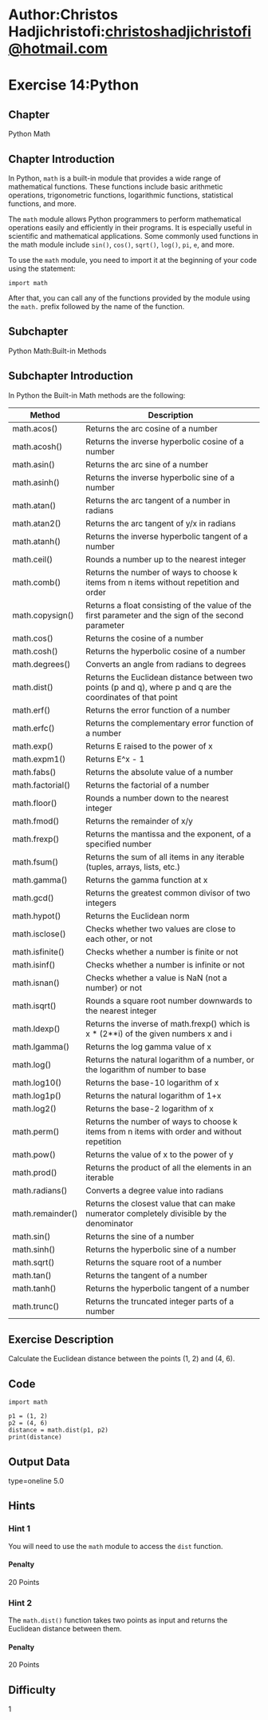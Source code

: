 # Author:Christos Hadjichristofi:christoshadjichristofi@hotmail.com

# Exercise 14:Python

## Chapter
Python Math

## Chapter Introduction
In Python, `math` is a built-in module that provides a wide range of mathematical functions. These functions include basic arithmetic operations, trigonometric functions, logarithmic functions, statistical functions, and more.

The `math` module allows Python programmers to perform mathematical operations easily and efficiently in their programs. It is especially useful in scientific and mathematical applications. Some commonly used functions in the math module include `sin()`, `cos()`, `sqrt()`, `log()`, `pi`, `e`, and more.

To use the `math` module, you need to import it at the beginning of your code using the statement:
```py3
import math
```

After that, you can call any of the functions provided by the module using the `math.` prefix followed by the name of the function.

## Subchapter
Python Math:Built-in Methods

## Subchapter Introduction
In Python the Built-in Math methods are the following:

| Method        | Description                                                      |
|---------------|------------------------------------------------------------------|
| math.acos()	| Returns the arc cosine of a number |
| math.acosh()	| Returns the inverse hyperbolic cosine of a number |
| math.asin()	| Returns the arc sine of a number |
| math.asinh()	| Returns the inverse hyperbolic sine of a number |
| math.atan()	| Returns the arc tangent of a number in radians |
| math.atan2()	| Returns the arc tangent of y/x in radians |
| math.atanh()	| Returns the inverse hyperbolic tangent of a number |
| math.ceil()	| Rounds a number up to the nearest integer |
| math.comb()	| Returns the number of ways to choose k items from n items without repetition and order |
| math.copysign()	| Returns a float consisting of the value of the first parameter and the sign of the second parameter |
| math.cos()	| Returns the cosine of a number |
| math.cosh()	| Returns the hyperbolic cosine of a number |
| math.degrees()	| Converts an angle from radians to degrees |
| math.dist()	| Returns the Euclidean distance between two points (p and q), where p and q are the coordinates of that point |
| math.erf()	| Returns the error function of a number |
| math.erfc()	| Returns the complementary error function of a number |
| math.exp()	| Returns E raised to the power of x |
| math.expm1()	| Returns E^x - 1 |
| math.fabs()	| Returns the absolute value of a number |
| math.factorial()	| Returns the factorial of a number |
| math.floor()	| Rounds a number down to the nearest integer |
| math.fmod()	| Returns the remainder of x/y |
| math.frexp()	| Returns the mantissa and the exponent, of a specified number |
| math.fsum()	| Returns the sum of all items in any iterable (tuples, arrays, lists, etc.) |
| math.gamma()	| Returns the gamma function at x |
| math.gcd()	| Returns the greatest common divisor of two integers |
| math.hypot()	| Returns the Euclidean norm |
| math.isclose()	| Checks whether two values are close to each other, or not |
| math.isfinite()	| Checks whether a number is finite or not |
| math.isinf()	| Checks whether a number is infinite or not |
| math.isnan()	| Checks whether a value is NaN (not a number) or not |
| math.isqrt()	| Rounds a square root number downwards to the nearest integer |
| math.ldexp()	| Returns the inverse of math.frexp() which is x * (2**i) of the given numbers x and i |
| math.lgamma()	| Returns the log gamma value of x |
| math.log()	| Returns the natural logarithm of a number, or the logarithm of number to base |
| math.log10()	| Returns the base-10 logarithm of x |
| math.log1p()	| Returns the natural logarithm of 1+x |
| math.log2()	| Returns the base-2 logarithm of x |
| math.perm()	| Returns the number of ways to choose k items from n items with order and without repetition |
| math.pow()	| Returns the value of x to the power of y |
| math.prod()	| Returns the product of all the elements in an iterable |
| math.radians()	| Converts a degree value into radians |
| math.remainder()	| Returns the closest value that can make numerator completely divisible by the denominator |
| math.sin()	| Returns the sine of a number |
| math.sinh()	| Returns the hyperbolic sine of a number |
| math.sqrt()	| Returns the square root of a number |
| math.tan()	| Returns the tangent of a number |
| math.tanh()	| Returns the hyperbolic tangent of a number |
| math.trunc()	| Returns the truncated integer parts of a number |

## Exercise Description
Calculate the Euclidean distance between the points (1, 2) and (4, 6). 

## Code
```py3
import math

p1 = (1, 2)
p2 = (4, 6)
distance = math.dist(p1, p2)
print(distance)
```

## Output Data
type=oneline
5.0

## Hints

### Hint 1
You will need to use the `math` module to access the `dist` function.

#### Penalty
20 Points

### Hint 2
The `math.dist()` function takes two points as input and returns the Euclidean distance between them.

#### Penalty
20 Points

## Difficulty
1